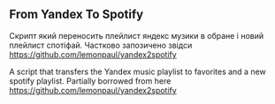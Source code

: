 ## <b>F</b>rom Yandex To Spotify

Скрипт який переносить плейлист яндекс музики в обране і новий плейлист спотіфай. Частково запозичено звідси https://github.com/lemonpaul/yandex2spotify

A script that transfers the Yandex music playlist to favorites and a new spotify playlist. Partially borrowed from here https://github.com/lemonpaul/yandex2spotify
